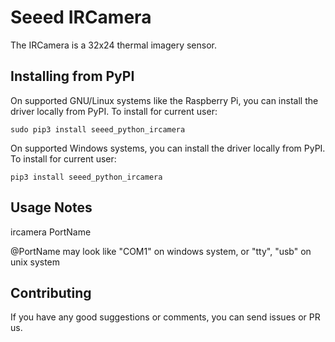 # Seeed IRCamera

The IRCamera is a 32x24 thermal imagery sensor.

## Installing from PyPI

On supported GNU/Linux systems like the Raspberry Pi, you can install the driver locally from PyPI. To install for current user:
```
sudo pip3 install seeed_python_ircamera
```
On supported Windows systems, you can install the driver locally from PyPI. To install for current user:
```
pip3 install seeed_python_ircamera
```

## Usage Notes
ircamera PortName

@PortName may look like "COM1" on windows system, or "tty", "usb" on unix system

## Contributing
If you have any good suggestions or comments, you can send issues or PR us.
